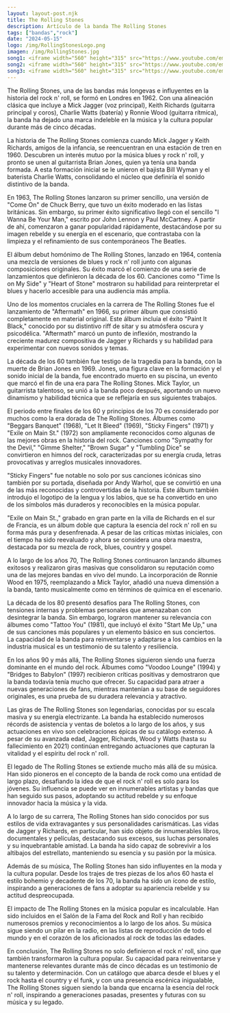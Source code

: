 ```yaml
---
layout: layout-post.njk
title: The Rolling Stones
description: Artículo de la banda The Rolling Stones
tags: ["bandas","rock"]
date: "2024-05-15"
logo: /img/RollingStonesLogo.png
imagen: /img/RollingStones.jpg
song1: <iframe width="560" height="315" src="https://www.youtube.com/embed/EBUFtoC2oj4" title="Paint It, Black" frameborder="0" allow="accelerometer; autoplay; clipboard-write; encrypted-media; gyroscope; picture-in-picture; web-share" referrerpolicy="strict-origin-when-cross-origin" allowfullscreen></iframe>
song2: <iframe width="560" height="315" src="https://www.youtube.com/embed/MSSxnv1_J2g" title="[I Can&#39;t Get No] Satisfaction (Mono)" frameborder="0" allow="accelerometer; autoplay; clipboard-write; encrypted-media; gyroscope; picture-in-picture; web-share" referrerpolicy="strict-origin-when-cross-origin" allowfullscreen></iframe>
song3: <iframe width="560" height="315" src="https://www.youtube.com/embed/SGyOaCXr8Lw?si=UxqWdIg_A5ImOO3E" title="YouTube video player" frameborder="0" allow="accelerometer; autoplay; clipboard-write; encrypted-media; gyroscope; picture-in-picture; web-share" referrerpolicy="strict-origin-when-cross-origin" allowfullscreen></iframe>
---
```

The Rolling Stones, una de las bandas más longevas e influyentes en la historia del rock n' roll, se formó en Londres en 1962. Con una alineación clásica que incluye a Mick Jagger (voz principal), Keith Richards (guitarra principal y coros), Charlie Watts (batería) y Ronnie Wood (guitarra rítmica), la banda ha dejado una marca indeleble en la música y la cultura popular durante más de cinco décadas.

La historia de The Rolling Stones comienza cuando Mick Jagger y Keith Richards, amigos de la infancia, se reencuentran en una estación de tren en 1960. Descubren un interés mutuo por la música blues y rock n' roll, y pronto se unen al guitarrista Brian Jones, quien ya tenía una banda formada. A esta formación inicial se le unieron el bajista Bill Wyman y el baterista Charlie Watts, consolidando el núcleo que definiría el sonido distintivo de la banda.

En 1963, The Rolling Stones lanzaron su primer sencillo, una versión de "Come On" de Chuck Berry, que tuvo un éxito moderado en las listas británicas. Sin embargo, su primer éxito significativo llegó con el sencillo "I Wanna Be Your Man," escrito por John Lennon y Paul McCartney. A partir de ahí, comenzaron a ganar popularidad rápidamente, destacándose por su imagen rebelde y su energía en el escenario, que contrastaba con la limpieza y el refinamiento de sus contemporáneos The Beatles.

El álbum debut homónimo de The Rolling Stones, lanzado en 1964, contenía una mezcla de versiones de blues y rock n' roll junto con algunas composiciones originales. Su éxito marcó el comienzo de una serie de lanzamientos que definieron la década de los 60. Canciones como "Time Is on My Side" y "Heart of Stone" mostraron su habilidad para reinterpretar el blues y hacerlo accesible para una audiencia más amplia.

Uno de los momentos cruciales en la carrera de The Rolling Stones fue el lanzamiento de "Aftermath" en 1966, su primer álbum que consistió completamente en material original. Este álbum incluía el éxito "Paint It Black," conocido por su distintivo riff de sitar y su atmósfera oscura y psicodélica. "Aftermath" marcó un punto de inflexión, mostrando la creciente madurez compositiva de Jagger y Richards y su habilidad para experimentar con nuevos sonidos y temas.

La década de los 60 también fue testigo de la tragedia para la banda, con la muerte de Brian Jones en 1969. Jones, una figura clave en la formación y el sonido inicial de la banda, fue encontrado muerto en su piscina, un evento que marcó el fin de una era para The Rolling Stones. Mick Taylor, un guitarrista talentoso, se unió a la banda poco después, aportando un nuevo dinamismo y habilidad técnica que se reflejaría en sus siguientes trabajos.

El periodo entre finales de los 60 y principios de los 70 es considerado por muchos como la era dorada de The Rolling Stones. Álbumes como "Beggars Banquet" (1968), "Let It Bleed" (1969), "Sticky Fingers" (1971) y "Exile on Main St." (1972) son ampliamente reconocidos como algunas de las mejores obras en la historia del rock. Canciones como "Sympathy for the Devil," "Gimme Shelter," "Brown Sugar" y "Tumbling Dice" se convirtieron en himnos del rock, caracterizadas por su energía cruda, letras provocativas y arreglos musicales innovadores.

"Sticky Fingers" fue notable no solo por sus canciones icónicas sino también por su portada, diseñada por Andy Warhol, que se convirtió en una de las más reconocidas y controvertidas de la historia. Este álbum también introdujo el logotipo de la lengua y los labios, que se ha convertido en uno de los símbolos más duraderos y reconocibles en la música popular.

"Exile on Main St.," grabado en gran parte en la villa de Richards en el sur de Francia, es un álbum doble que captura la esencia del rock n' roll en su forma más pura y desenfrenada. A pesar de las críticas mixtas iniciales, con el tiempo ha sido reevaluado y ahora se considera una obra maestra, destacada por su mezcla de rock, blues, country y gospel.

A lo largo de los años 70, The Rolling Stones continuaron lanzando álbumes exitosos y realizaron giras masivas que consolidaron su reputación como una de las mejores bandas en vivo del mundo. La incorporación de Ronnie Wood en 1975, reemplazando a Mick Taylor, añadió una nueva dimensión a la banda, tanto musicalmente como en términos de química en el escenario.

La década de los 80 presentó desafíos para The Rolling Stones, con tensiones internas y problemas personales que amenazaban con desintegrar la banda. Sin embargo, lograron mantener su relevancia con álbumes como "Tattoo You" (1981), que incluyó el éxito "Start Me Up," una de sus canciones más populares y un elemento básico en sus conciertos. La capacidad de la banda para reinventarse y adaptarse a los cambios en la industria musical es un testimonio de su talento y resiliencia.

En los años 90 y más allá, The Rolling Stones siguieron siendo una fuerza dominante en el mundo del rock. Álbumes como "Voodoo Lounge" (1994) y "Bridges to Babylon" (1997) recibieron críticas positivas y demostraron que la banda todavía tenía mucho que ofrecer. Su capacidad para atraer a nuevas generaciones de fans, mientras mantenían a su base de seguidores originales, es una prueba de su duradera relevancia y atractivo.

Las giras de The Rolling Stones son legendarias, conocidas por su escala masiva y su energía electrizante. La banda ha establecido numerosos récords de asistencia y ventas de boletos a lo largo de los años, y sus actuaciones en vivo son celebraciones épicas de su catálogo extenso. A pesar de su avanzada edad, Jagger, Richards, Wood y Watts (hasta su fallecimiento en 2021) continúan entregando actuaciones que capturan la vitalidad y el espíritu del rock n' roll.

El legado de The Rolling Stones se extiende mucho más allá de su música. Han sido pioneros en el concepto de la banda de rock como una entidad de largo plazo, desafiando la idea de que el rock n' roll es solo para los jóvenes. Su influencia se puede ver en innumerables artistas y bandas que han seguido sus pasos, adoptando su actitud rebelde y su enfoque innovador hacia la música y la vida.

A lo largo de su carrera, The Rolling Stones han sido conocidos por sus estilos de vida extravagantes y sus personalidades carismáticas. Las vidas de Jagger y Richards, en particular, han sido objeto de innumerables libros, documentales y películas, destacando sus excesos, sus luchas personales y su inquebrantable amistad. La banda ha sido capaz de sobrevivir a los altibajos del estrellato, manteniendo su esencia y su pasión por la música.

Además de su música, The Rolling Stones han sido influyentes en la moda y la cultura popular. Desde los trajes de tres piezas de los años 60 hasta el estilo bohemio y decadente de los 70, la banda ha sido un ícono de estilo, inspirando a generaciones de fans a adoptar su apariencia rebelde y su actitud despreocupada.

El impacto de The Rolling Stones en la música popular es incalculable. Han sido incluidos en el Salón de la Fama del Rock and Roll y han recibido numerosos premios y reconocimientos a lo largo de los años. Su música sigue siendo un pilar en la radio, en las listas de reproducción de todo el mundo y en el corazón de los aficionados al rock de todas las edades.

En conclusión, The Rolling Stones no solo definieron el rock n' roll, sino que también transformaron la cultura popular. Su capacidad para reinventarse y mantenerse relevantes durante más de cinco décadas es un testimonio de su talento y determinación. Con un catálogo que abarca desde el blues y el rock hasta el country y el funk, y con una presencia escénica inigualable, The Rolling Stones siguen siendo la banda que encarna la esencia del rock n' roll, inspirando a generaciones pasadas, presentes y futuras con su música y su legado.